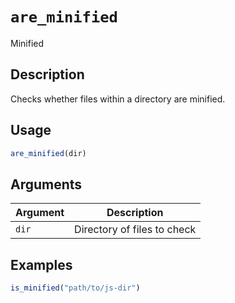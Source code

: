 # `are_minified`

Minified


## Description

Checks whether files within a directory are minified.


## Usage

```r
are_minified(dir)
```


## Arguments

Argument      |Description
------------- |----------------
`dir`     |     Directory of files to check


## Examples

```r
is_minified("path/to/js-dir")
```


